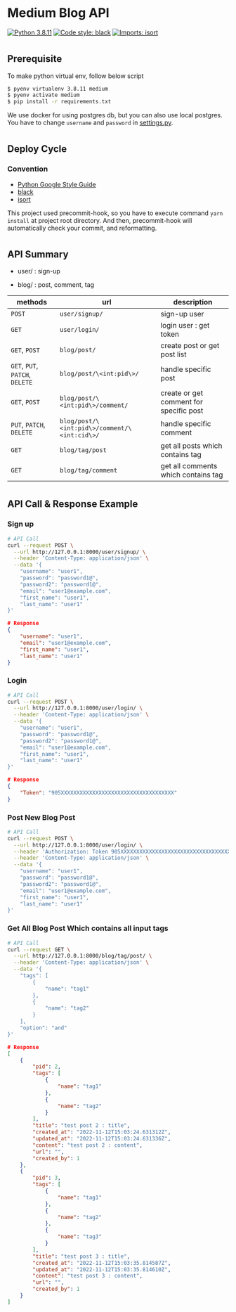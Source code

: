 # Medium Blog API
[![Python 3.8.11](https://img.shields.io/badge/python-3.8.11-blue.svg)](https://www.python.org/downloads/release/python-3811/)
[![Code style: black](https://img.shields.io/badge/code%20style-black-000000.svg)](https://github.com/psf/black)
[![Imports: isort](https://img.shields.io/badge/%20imports-isort-%231674b1?style=flat&labelColor=ef8336)](https://pycqa.github.io/isort/)
#

## Prerequisite

To make python virtual env, follow below script

```bash
$ pyenv virtualenv 3.8.11 medium
$ pyenv activate medium
$ pip install -r requirements.txt
```

We use docker for using postgres db, but you can also use local postgres.
You have to change `username` and `password` in [settings.py](https://github.com/fivessun5/seminar-2022-django-assignment2/blob/da25f010cf99cc12c5455229d2270d7806c39953/medium/medium/settings.py).



#

## Deploy Cycle

### Convention
- [Python Google Style Guide](https://google.github.io/styleguide/pyguide.html)
- [black](https://black.readthedocs.io/en/stable/)
- [isort](https://pycqa.github.io/isort/)


This project used precommit-hook, so you have to execute command `yarn install` at project root directory.
And then, precommit-hook will automatically check your commit, and reformatting.

# 
## API Summary

- user/ : sign-up

- blog/ : post, comment, tag


| methods                         | url                                          | description                               |
|---------------------------------|----------------------------------------------|-------------------------------------------|
| `POST`                          | `user/signup/`                               | sign-up user                              |
| `GET`                           | `user/login/`                                | login user : get token                    |
| `GET`, `POST`                   | `blog/post/`                                 | create post or get post list              |
| `GET`, `PUT`, `PATCH`, `DELETE` | `blog/post/\<int:pid\>/`                     | handle specific post                      |
| `GET`, `POST`                   | `blog/post/\<int:pid\>/comment/`             | create or get comment for specific post   |
| `PUT`, `PATCH`, `DELETE`        | `blog/post/\<int:pid\>/comment/\<int:cid\>/` | handle specific comment                   |
| `GET`                           | `blog/tag/post`                              | get all posts which contains tag          |
| `GET`                           | `blog/tag/comment`                           | get all comments which contains tag       |

#

## API Call & Response Example

### Sign up

```bash
# API Call
curl --request POST \
  --url http://127.0.0.1:8000/user/signup/ \
  --header 'Content-Type: application/json' \
  --data '{
	"username": "user1",
	"password": "password1@",
	"password2": "password1@",
	"email": "user1@example.com",
	"first_name": "user1",
	"last_name": "user1"
}'

```

```json
# Response
{
	"username": "user1",
	"email": "user1@example.com",
	"first_name": "user1",
	"last_name": "user1"
}
```

### Login

```bash
# API Call
curl --request POST \
  --url http://127.0.0.1:8000/user/login/ \
  --header 'Content-Type: application/json' \
  --data '{
	"username": "user1",
	"password": "password1@",
	"password2": "password1@",
	"email": "user1@example.com",
	"first_name": "user1",
	"last_name": "user1"
}'
```

```json
# Response
{
	"Token": "905XXXXXXXXXXXXXXXXXXXXXXXXXXXXXXXXXXXX"
}
```

### Post New Blog Post

```bash
# API Call
curl --request POST \
  --url http://127.0.0.1:8000/user/login/ \
  --header 'Authorization: Token 905XXXXXXXXXXXXXXXXXXXXXXXXXXXXXXXXXXXX' \
  --header 'Content-Type: application/json' \
  --data '{
	"username": "user1",
	"password": "password1@",
	"password2": "password1@",
	"email": "user1@example.com",
	"first_name": "user1",
	"last_name": "user1"
}'
```

### Get All Blog Post Which contains all input tags

```bash
# API Call
curl --request GET \
  --url http://127.0.0.1:8000/blog/tag/post/ \
  --header 'Content-Type: application/json' \
  --data '{
	"tags": [
		{
			"name": "tag1"
		}, 
		{
			"name": "tag2"
		}
	],
	"option": "and"
}'
```

```json
# Response
[
	{
		"pid": 2,
		"tags": [
			{
				"name": "tag1"
			},
			{
				"name": "tag2"
			}
		],
		"title": "test post 2 : title",
		"created_at": "2022-11-12T15:03:24.631312Z",
		"updated_at": "2022-11-12T15:03:24.631336Z",
		"content": "test post 2 : content",
		"url": "",
		"created_by": 1
	},
	{
		"pid": 3,
		"tags": [
			{
				"name": "tag1"
			},
			{
				"name": "tag2"
			},
			{
				"name": "tag3"
			}
		],
		"title": "test post 3 : title",
		"created_at": "2022-11-12T15:03:35.814587Z",
		"updated_at": "2022-11-12T15:03:35.814610Z",
		"content": "test post 3 : content",
		"url": "",
		"created_by": 1
	}
]
```

